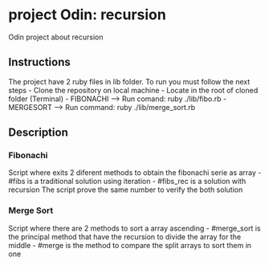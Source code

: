 # project Odin: recursion
Odin project about recursion
## Instructions
The project have 2 ruby files in lib folder. To run you must follow the next steps
    - Clone the repository on local machine
    - Locate in the root of cloned folder (Terminal)
    - FIBONACHI --> Run comand: ruby ./lib/fibo.rb
    - MERGESORT --> Run command: ruby ./lib/merge_sort.rb
## Description
### Fibonachi
Script where exits 2 diferent methods to obtain the fibonachi serie as array
    - #fibs is a traditional solution using iteration
    - #fibs_rec is a solution with recursion
The script prove the same number to verify the both solution
### Merge Sort
Script where there are 2 methods to sort a array ascending
    - #merge_sort is the principal method that have the recursion to divide the array for the middle
    - #merge is the method to compare the split arrays to sort them in one
